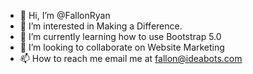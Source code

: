 - 👋 Hi, I’m @FallonRyan
- 👀 I’m interested in Making a Difference.
- 🌱 I’m currently learning how to use Bootstrap 5.0
- 💞️ I’m looking to collaborate on Website Marketing
- 📫 How to reach me email me at fallon@ideabots.com

<!---
FallonRyan/FallonRyan is a ✨ special ✨ repository because its `README.md` (this file) appears on your GitHub profile.
You can click the Preview link to take a look at your changes.
--->

